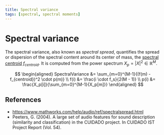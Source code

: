 ```yaml
---
title: Spectral variance
tags: [spectral, spectral moments]
---
```


# Spectral variance

The spectral variance, also known as *spectral spread*, quantifies the spread or dispersion of the spectral content around its center of mass, the [spectral centroid](../spectral-centroid/) $f_{centroid}$.
It is computed from the power spectrum $X_p = |X|^2 \in \mathbb{R}^M$.

$$
\begin{aligned}
SpectralVariance &= \sum_{m=0}^{M-1}{(f(m) - f_{centroid})^2 \cdot p(m)} \\
f(i) &= \frac{i \cdot f_s}{2(M - 1)} \\
p(i) &= \frac{X_p[i]}{\sum_{m=0}^{M-1}{X_p[m]}}
\end{aligned}
$$

## References

- https://www.mathworks.com/help/audio/ref/spectralspread.html
- Peeters, G. (2004). A large set of audio features for sound description (similarity and classification) in the CUIDADO project. In CUIDADO IST Project Report (Vol. 54).
